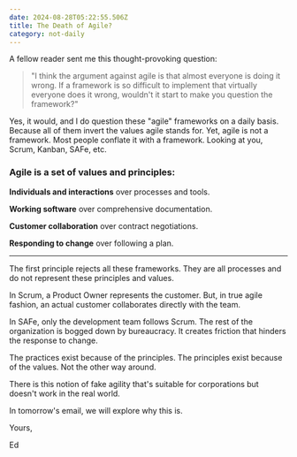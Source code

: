 ```yaml
---
date: 2024-08-28T05:22:55.506Z
title: The Death of Agile? 
category: not-daily
---
```

A fellow reader sent me this thought-provoking question:

> "I think the argument against agile is that almost everyone is doing it wrong. If a framework is so difficult to implement that virtually everyone does it wrong, wouldn't it start to make you question the framework?"

Yes, it would, and I do question these "agile" frameworks on a daily basis. Because all of them invert the values agile stands for. Yet, agile is not a framework. Most people conflate it with a framework. Looking at you, Scrum, Kanban, SAFe, etc.

### Agile is a set of values and principles:

**Individuals and interactions** over processes and tools.

**Working software** over comprehensive documentation.

**Customer collaboration** over contract negotiations.

**Responding to change** over following a plan.

-----

The first principle rejects all these frameworks. They are all processes and do not represent these principles and values.

In Scrum, a Product Owner represents the customer. But, in true agile fashion, an actual customer collaborates directly with the team.

In SAFe, only the development team follows Scrum. The rest of the organization is bogged down by bureaucracy. It creates friction that hinders the response to change.

The practices exist because of the principles. The principles exist because of the values. Not the other way around.

There is this notion of fake agility that's suitable for corporations but doesn't work in the real world.

In tomorrow's email, we will explore why this is.

Yours, 

Ed
